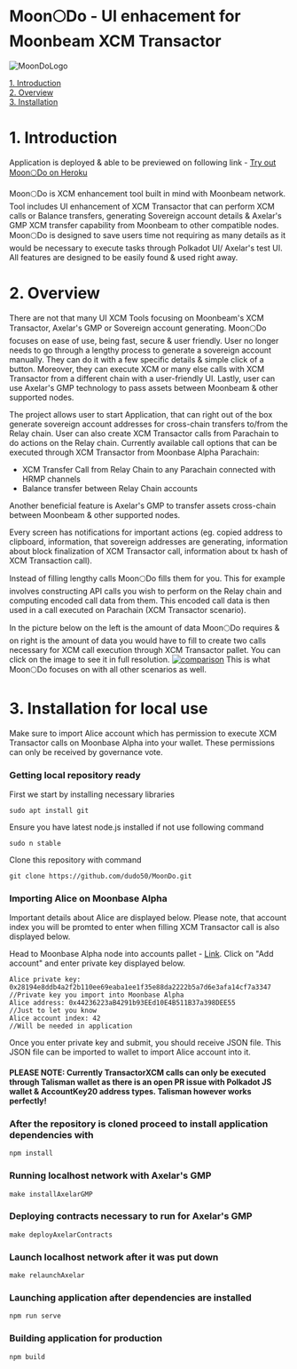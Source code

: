 # Moon🌕️Do - UI enhacement for Moonbeam XCM Transactor

![MoonDoLogo](https://user-images.githubusercontent.com/55763425/188012784-886be693-17f3-495d-be2f-1e19e6496dca.png)

[1. Introduction](#1-introduction)<br />
[2. Overview](#2-overview)<br />
[3. Installation](#3-installation-for-local-use)<br />


# 1. Introduction
Application is deployed & able to be previewed on following link - [Try out Moon🌕️Do on Heroku](https://moondo.herokuapp.com/)

Moon🌕️Do is XCM enhancement tool built in mind with Moonbeam network. Tool includes UI enhancement of XCM Transactor that can perform XCM calls or Balance transfers, generating Sovereign account details & Axelar's GMP XCM transfer capability from Moonbeam to other compatible nodes. Moon🌕️Do is designed to save users time not requiring as many details as it would be necessary to execute tasks through Polkadot UI/ Axelar's test UI. All features are designed to be easily found & used right away. 

# 2. Overview
There are not that many UI XCM Tools focusing on Moonbeam's XCM Transactor, Axelar's GMP or Sovereign account generating. Moon🌕️Do focuses on ease of use, being fast, secure & user friendly. User no longer needs to go through a lengthy process to generate a sovereign account manually. They can do it with a few specific details & simple click of a button. Moreover, they can execute XCM or many else calls with XCM Transactor from a different chain with a user-friendly UI. Lastly, user can use Axelar's GMP technology to pass assets between Moonbeam & other supported nodes.

The project allows user to start Application, that can right out of the box generate sovereign account addresses for cross-chain transfers to/from the Relay chain. User can also create XCM Transactor calls from Parachain to do actions on the Relay chain. 
Currently available call options that can be executed through XCM Transactor from Moonbase Alpha Parachain:
- XCM Transfer Call from Relay Chain to any Parachain connected with HRMP channels
- Balance transfer between Relay Chain accounts

Another beneficial feature is Axelar's GMP to transfer assets cross-chain between Moonbeam & other supported nodes.

Every screen has notifications for important actions (eg. copied address to clipboard, information, that sovereign addresses are generating, information about block finalization of XCM Transactor call, information about tx hash of XCM Transaction call).

Instead of filling lengthy calls Moon🌕️Do fills them for you. This for example involves constructing API calls you wish to perform on the Relay chain and computing encoded call data from them. This encoded call data is then used in a call executed on Parachain (XCM Transactor scenario).

In the picture below on the left is the amount of data Moon🌕️Do requires & on right is the amount of data you would have to fill to create two calls necessary for XCM call execution through XCM Transactor pallet. You can click on the image to see it in full resolution.
[![comparison](https://raw.githubusercontent.com/dudo50/MoonDo/main/img/comparisonimg.jpg)](https://raw.githubusercontent.com/dudo50/MoonDo/main/img/comparisonimg.jpg)
This is what Moon🌕️Do focuses on with all other scenarios as well.

# 3. Installation for local use

Make sure to import Alice account which has permission to execute XCM Transactor calls on Moonbase Alpha into your wallet. These permissions can only be received by governance vote.

### Getting local repository ready 
First we start by installing necessary libraries
```
sudo apt install git
```
Ensure you have latest node.js installed if not use following command
```
sudo n stable
```
Clone this repository with command
```
git clone https://github.com/dudo50/MoonDo.git
```

### Importing Alice on Moonbase Alpha
Important details about Alice are displayed below. Please note, that account index you will be promted to enter when filling XCM Transactor call is also displayed below.

Head to Moonbase Alpha node into accounts pallet - [Link](https://polkadot.js.org/apps/?rpc=wss%3A%2F%2Fwss.api.moonbase.moonbeam.network#/accounts). Click on "Add account" and enter private key displayed below.
```
Alice private key: 0x28194e8ddb4a2f2b110ee69eaba1ee1f35e88da2222b5a7d6e3afa14cf7a3347   //Private key you import into Moonbase Alpha
Alice address: 0x44236223aB4291b93EEd10E4B511B37a398DEE55                               //Just to let you know
Alice account index: 42                                                                 //Will be needed in application
```
Once you enter private key and submit, you should receive JSON file. This JSON file can be imported to wallet to import Alice account into it.

#### PLEASE NOTE: Currently TransactorXCM calls can only be executed through Talisman wallet as there is an open PR issue with Polkadot JS wallet & AccountKey20 address types. Talisman however works perfectly!

### After the repository is cloned proceed to install application dependencies with
```
npm install
```
### Running localhost network with Axelar's GMP
```
make installAxelarGMP
```
### Deploying contracts necessary to run for Axelar's GMP
```
make deployAxelarContracts
```
### Launch localhost network after it was put down
```
make relaunchAxelar
```

### Launching application after dependencies are installed
```
npm run serve
```
### Building application for production
```
npm build
```